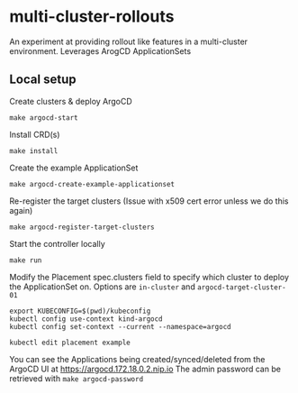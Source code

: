 # multi-cluster-rollouts
An experiment at providing rollout like features in a multi-cluster environment. Leverages ArogCD ApplicationSets

## Local setup

Create clusters & deploy ArgoCD
```
make argocd-start
```

Install CRD(s)
```
make install
```

Create the example ApplicationSet
```
make argocd-create-example-applicationset
```

Re-register the target clusters (Issue with x509 cert error unless we do this again)
```
make argocd-register-target-clusters
```

Start the controller locally
```
make run
```

Modify the Placement spec.clusters field to specify which cluster to deploy the ApplicationSet on.
Options are `in-cluster` and `argocd-target-cluster-01`
```
export KUBECONFIG=$(pwd)/kubeconfig
kubectl config use-context kind-argocd
kubectl config set-context --current --namespace=argocd

kubectl edit placement example
```

You can see the Applications being created/synced/deleted from the ArgoCD UI at https://argocd.172.18.0.2.nip.io
The admin password can be retrieved with `make argocd-password`